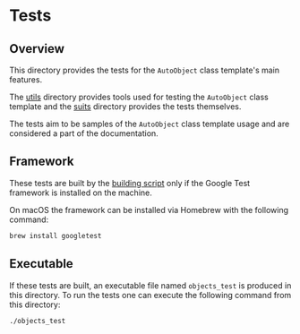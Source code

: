 # Tests

## Overview

This directory provides the tests for the `AutoObject` class template's
main features.

The [utils](utils) directory provides tools used for testing the `AutoObject`
class template and the [suits](suits) directory provides the tests themselves.

The tests aim to be samples of the `AutoObject` class template usage and
are considered a part of the documentation.

## Framework

These tests are built by the [building script](../../build.sh) only if
the Google Test framework is installed on the machine.

On macOS the framework can be installed via Homebrew with the following command:

```bash
brew install googletest
```

## Executable

If these tests are built, an executable file named `objects_test` is produced
in this directory. To run the tests one can execute the following command from
this directory:

```bash
./objects_test
```
